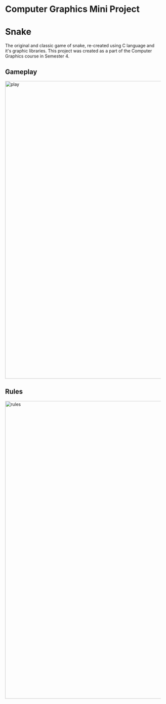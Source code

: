 # Computer Graphics Mini Project

# Snake

The original and classic game of snake, re-created using C language and it's graphic libraries.
This project was created as a part of the Computer Graphics course in Semester 4.

## Gameplay

<img width="960" alt="play" src="https://user-images.githubusercontent.com/32266008/50766842-c2932000-12a0-11e9-9ac0-d4c59528a60b.png">

## Rules

<img width="960" alt="rules" src="https://user-images.githubusercontent.com/32266008/50766875-d9397700-12a0-11e9-9900-c146e46a2f64.png">
